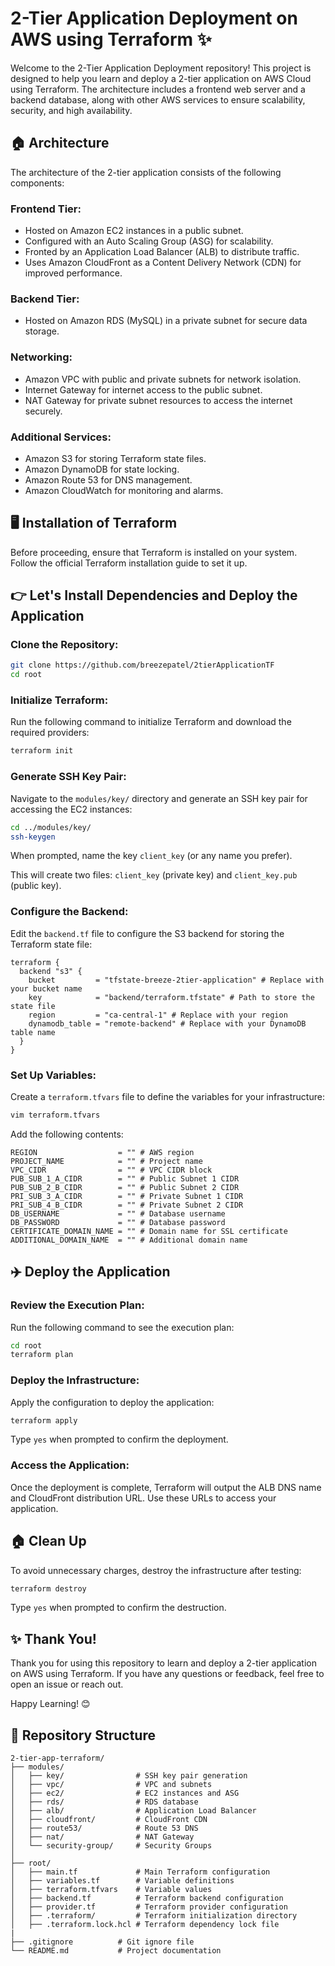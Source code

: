 # 2-Tier Application Deployment on AWS using Terraform ✨

Welcome to the 2-Tier Application Deployment repository! This project is designed to help you learn and deploy a 2-tier application on AWS Cloud using Terraform. The architecture includes a frontend web server and a backend database, along with other AWS services to ensure scalability, security, and high availability.

## 🏠 Architecture

The architecture of the 2-tier application consists of the following components:

### Frontend Tier:
- Hosted on Amazon EC2 instances in a public subnet.
- Configured with an Auto Scaling Group (ASG) for scalability.
- Fronted by an Application Load Balancer (ALB) to distribute traffic.
- Uses Amazon CloudFront as a Content Delivery Network (CDN) for improved performance.

### Backend Tier:
- Hosted on Amazon RDS (MySQL) in a private subnet for secure data storage.

### Networking:
- Amazon VPC with public and private subnets for network isolation.
- Internet Gateway for internet access to the public subnet.
- NAT Gateway for private subnet resources to access the internet securely.

### Additional Services:
- Amazon S3 for storing Terraform state files.
- Amazon DynamoDB for state locking.
- Amazon Route 53 for DNS management.
- Amazon CloudWatch for monitoring and alarms.

## 🖥️ Installation of Terraform

Before proceeding, ensure that Terraform is installed on your system. Follow the official Terraform installation guide to set it up.

## 👉 Let's Install Dependencies and Deploy the Application

### Clone the Repository:
```bash
git clone https://github.com/breezepatel/2tierApplicationTF
cd root
```

### Initialize Terraform:
Run the following command to initialize Terraform and download the required providers:
```bash
terraform init
```

### Generate SSH Key Pair:
Navigate to the `modules/key/` directory and generate an SSH key pair for accessing the EC2 instances:
```bash
cd ../modules/key/
ssh-keygen
```
When prompted, name the key `client_key` (or any name you prefer).

This will create two files: `client_key` (private key) and `client_key.pub` (public key).

### Configure the Backend:
Edit the `backend.tf` file to configure the S3 backend for storing the Terraform state file:
```hcl
terraform {
  backend "s3" {
    bucket         = "tfstate-breeze-2tier-application" # Replace with your bucket name
    key            = "backend/terraform.tfstate" # Path to store the state file
    region         = "ca-central-1" # Replace with your region
    dynamodb_table = "remote-backend" # Replace with your DynamoDB table name
  }
}
```

### Set Up Variables:
Create a `terraform.tfvars` file to define the variables for your infrastructure:
```bash
vim terraform.tfvars
```
Add the following contents:
```hcl
REGION                  = "" # AWS region
PROJECT_NAME            = "" # Project name
VPC_CIDR                = "" # VPC CIDR block
PUB_SUB_1_A_CIDR        = "" # Public Subnet 1 CIDR
PUB_SUB_2_B_CIDR        = "" # Public Subnet 2 CIDR
PRI_SUB_3_A_CIDR        = "" # Private Subnet 1 CIDR
PRI_SUB_4_B_CIDR        = "" # Private Subnet 2 CIDR
DB_USERNAME             = "" # Database username
DB_PASSWORD             = "" # Database password
CERTIFICATE_DOMAIN_NAME = "" # Domain name for SSL certificate
ADDITIONAL_DOMAIN_NAME  = "" # Additional domain name
```

## ✈️ Deploy the Application

### Review the Execution Plan:
Run the following command to see the execution plan:
```bash
cd root
terraform plan
```

### Deploy the Infrastructure:
Apply the configuration to deploy the application:
```bash
terraform apply
```
Type `yes` when prompted to confirm the deployment.

### Access the Application:
Once the deployment is complete, Terraform will output the ALB DNS name and CloudFront distribution URL.
Use these URLs to access your application.

## 🏠 Clean Up

To avoid unnecessary charges, destroy the infrastructure after testing:
```bash
terraform destroy
```
Type `yes` when prompted to confirm the destruction.

## ✨ Thank You!

Thank you for using this repository to learn and deploy a 2-tier application on AWS using Terraform. If you have any questions or feedback, feel free to open an issue or reach out.

Happy Learning! 😊

## 📂 Repository Structure
```
2-tier-app-terraform/
├── modules/
│   ├── key/                # SSH key pair generation
│   ├── vpc/                # VPC and subnets
│   ├── ec2/                # EC2 instances and ASG
│   ├── rds/                # RDS database
│   ├── alb/                # Application Load Balancer
│   ├── cloudfront/         # CloudFront CDN
│   ├── route53/            # Route 53 DNS
│   ├── nat/                # NAT Gateway
│   └── security-group/     # Security Groups
│
├── root/
│   ├── main.tf             # Main Terraform configuration
│   ├── variables.tf        # Variable definitions
│   ├── terraform.tfvars    # Variable values
│   ├── backend.tf          # Terraform backend configuration
│   ├── provider.tf         # Terraform provider configuration
│   ├── .terraform/         # Terraform initialization directory
│   ├── .terraform.lock.hcl # Terraform dependency lock file
|
├── .gitignore          # Git ignore file
└── README.md           # Project documentation
